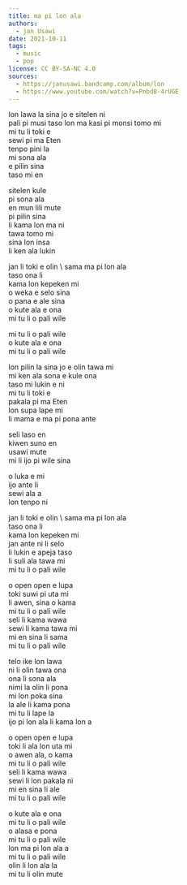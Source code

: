 ```yaml
---
title: ma pi lon ala
authors:
  - jan Usawi
date: 2021-10-11
tags:
  - music
  - pop
license: CC BY-SA-NC 4.0
sources:
  - https://janusawi.bandcamp.com/album/lon
  - https://www.youtube.com/watch?v=Pnbd0-4rUGE
---
```


lon lawa la sina jo e sitelen ni  \
pali pi musi taso lon ma kasi pi monsi tomo mi  \
mi tu li toki e   \
sewi pi ma Eten  \
tenpo pini la  \
mi sona ala  \
e pilin sina  \
taso mi en

sitelen kule  \
pi sona ala  \
en mun lili mute  \
pi pilin sina  \
li kama lon ma ni  \
tawa tomo mi  \
sina lon insa  \
li ken ala lukin

jan li toki e olin  \ 
sama ma pi lon ala  \
taso ona li  \
kama lon kepeken mi  \
o weka e selo sina  \
o pana e ale sina  \
o kute ala e ona  \
mi tu li o pali wile

mi tu li o pali wile  \
o kute ala e ona  \
mi tu li o pali wile

lon pilin la sina jo e olin tawa mi  \
mi ken ala sona e kule ona  \
taso mi lukin e ni  \
mi tu li toki e  \
pakala pi ma Eten  \
lon supa lape mi  \
li mama e ma pi pona ante 

seli laso en  \
kiwen suno en  \
usawi mute  \
mi li ijo pi wile sina

o luka e mi  \
ijo ante li  \
sewi ala a  \
lon tenpo ni

jan li toki e olin  \ 
sama ma pi lon ala  \
taso ona li  \
kama lon kepeken mi  \
jan ante ni li selo  \
li lukin e apeja taso  \
li suli ala tawa mi  \
mi tu li o pali wile

o open open e lupa   \
toki suwi pi uta mi  \
li awen, sina o kama  \
mi tu li o pali wile  \
seli li kama wawa  \
sewi li kama tawa mi  \
mi en sina li sama  \
mi tu li o pali wile

telo ike lon lawa  \
ni li olin tawa ona  \
ona li sona ala  \
nimi la olin li pona  \
mi lon poka sina  \
la ale li kama pona  \
mi tu li lape la  \
ijo pi lon ala li kama lon a

o open open e lupa   \
toki li ala lon uta mi  \
o awen ala, o kama  \
mi tu li o pali wile  \
seli li kama wawa  \
sewi li lon pakala ni  \
mi en sina li ale  \
mi tu li o pali wile

o kute ala e ona  \
mi tu li o pali wile  \
o alasa e pona  \
mi tu li o pali wile  \
lon ma pi lon ala a  \
mi tu li o pali wile  \
olin li lon ala la  \
mi tu li olin mute
